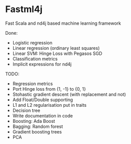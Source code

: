 # Fastml4j
Fast Scala and nd4j based machine learning framework

Done:
* Logistic regression
* Linear regression (ordinary least squares)
* Linear SVM: Hinge Loss with Pegasos SGD
* Classification metrics
* Implicit expressions for nd4j

TODO:

* Regression metrics
* Port Hinge loss from {1, -1} to {0, 1}
* Stohastic gradient descent (with replacement and not)
* Add Float/Double supporting
* L1 and L2 regularisation put in traits
* Decision tree
* Write documentation in code
* Boosting: Ada Boost
* Bagging: Random forest
* Gradient boosting trees
* PCA
